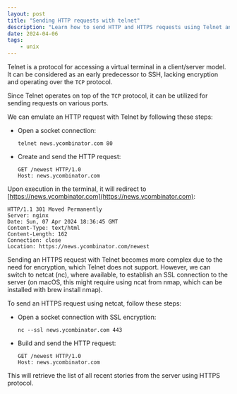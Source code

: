 ```yaml
---
layout: post
title: "Sending HTTP requests with telnet"
description: "Learn how to send HTTP and HTTPS requests using Telnet and netcat."
date: 2024-04-06
tags:
    - unix
---
```


Telnet is a protocol for accessing a virtual terminal in a client/server model. It can be considered as an early predecessor to SSH, lacking encryption and operating over the `TCP` protocol.

Since Telnet operates on top of the `TCP` protocol, it can be utilized for sending requests on various ports.

We can emulate an HTTP request with Telnet by following these steps:

- Open a socket connection:

    ```
    telnet news.ycombinator.com 80
    ```

- Create and send the HTTP request:

    ```
    GET /newest HTTP/1.0
    Host: news.ycombinator.com
    ```

Upon execution in the terminal, it will redirect to [https://news.ycombinator.com](https://news.ycombinator.com):

```
HTTP/1.1 301 Moved Permanently
Server: nginx
Date: Sun, 07 Apr 2024 18:36:45 GMT
Content-Type: text/html
Content-Length: 162
Connection: close
Location: https://news.ycombinator.com/newest
```

Sending an HTTPS request with Telnet becomes more complex due to the need for encryption, which Telnet does not support. However, we can switch to netcat (nc), where available, to establish an SSL connection to the server (on macOS, this might require using ncat from nmap, which can be installed with brew install nmap).

To send an HTTPS request using netcat, follow these steps:

- Open a socket connection with SSL encryption:

    ```
    nc --ssl news.ycombinator.com 443
    ```

- Build and send the HTTP request:

    ```
    GET /newest HTTP/1.0
    Host: news.ycombinator.com
    ```

This will retrieve the list of all recent stories from the server using HTTPS protocol.
